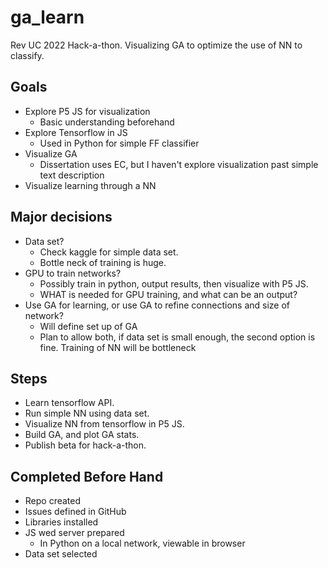 # ga_learn
Rev UC 2022 Hack-a-thon. Visualizing GA to optimize the use of NN to classify.

## Goals
- Explore P5 JS for visualization
  - Basic understanding beforehand
- Explore Tensorflow in JS
  - Used in Python for simple FF classifier
- Visualize GA
  - Dissertation uses EC, but I haven't explore visualization past simple text description
- Visualize learning through a NN

## Major decisions
- Data set?
  - Check kaggle for simple data set.
  - Bottle neck of training is huge.
- GPU to train networks? 
  - Possibly train in python, output results, then visualize with P5 JS.
  - WHAT is needed for GPU training, and what can be an output?
- Use GA for learning, or use GA to refine connections and size of network?
  - Will define set up of GA
  - Plan to allow both, if data set is small enough, the second option is fine. Training of NN will be bottleneck

## Steps
- Learn tensorflow API.
- Run simple NN using data set.
- Visualize NN from tensorflow in P5 JS.
- Build GA, and plot GA stats.
- Publish beta for hack-a-thon.

## Completed Before Hand
- Repo created
- Issues defined in GitHub
- Libraries installed
- JS wed server prepared
  - In Python on a local network, viewable in browser
- Data set selected